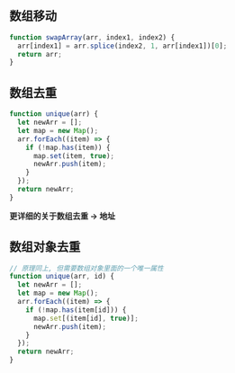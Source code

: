 ## 数组移动

```js
function swapArray(arr, index1, index2) {
  arr[index1] = arr.splice(index2, 1, arr[index1])[0];
  return arr;
}
```

## 数组去重

```js
function unique(arr) {
  let newArr = [];
  let map = new Map();
  arr.forEach((item) => {
    if (!map.has(item)) {
      map.set(item, true);
      newArr.push(item);
    }
  });
  return newArr;
}
```

<span style="color:#262626; font-weight: bold;">更详细的关于数组去重 → <a>地址</a></span>

## 数组对象去重

```js
// 原理同上, 但需要数组对象里面的一个唯一属性
function unique(arr, id) {
  let newArr = [];
  let map = new Map();
  arr.forEach((item) => {
    if (!map.has(item[id])) {
      map.set[(item[id], true)];
      newArr.push(item);
    }
  });
  return newArr;
}
```
